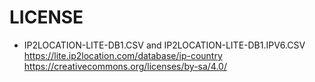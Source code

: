 
# LICENSE
- IP2LOCATION-LITE-DB1.CSV and IP2LOCATION-LITE-DB1.IPV6.CSV
https://lite.ip2location.com/database/ip-country
https://creativecommons.org/licenses/by-sa/4.0/


